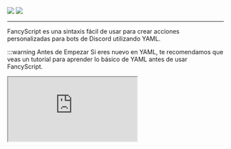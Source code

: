 <!-- markdownlint-disable -->
<img src="/banners/Dark.png" class="light:hidden">
<img src="/banners/Light.png" class="dark:hidden">
<!-- markdownlint-restore -->

---

FancyScript es una sintaxis fácil de usar para crear acciones personalizadas para bots de Discord utilizando YAML.

:::warning Antes de Empezar
Si eres nuevo en YAML, te recomendamos que veas un tutorial para aprender lo básico de YAML antes de usar FancyScript.

<!-- markdownlint-disable -->
<iframe allowfullscreen class="w-full aspect-video rounded-md" src="https://www.youtube.com/embed/0fbnyS_lHW4?si=MwdX3onyJgq-E03K" />
<!-- markdownlint-restore -->
:::

## Ejemplo

```yml
# Lista de condiciones.
conditions:
  # Comprueba si el contenido del mensaje es igual a "!hi".
  - if: "[message.content] eq '!hi'"
    then:
      # El bot crea un mensaje.
      - create_message:
          content: "¡Hola! 👋"
```
